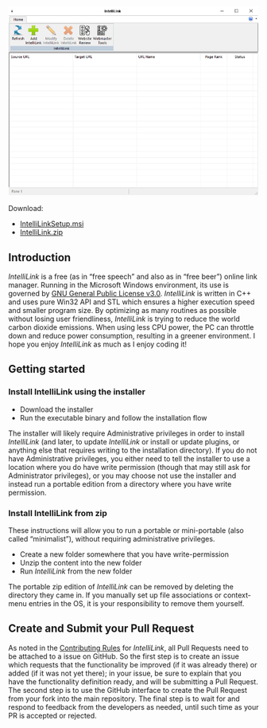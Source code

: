 ![IntelliLink.png](IntelliLink.png)

Download:
- [IntelliLinkSetup.msi](https://www.moga.doctor/freeware/IntelliLinkSetup.msi)
- [IntelliLink.zip](https://www.moga.doctor/freeware/IntelliLink.zip)

## Introduction

_IntelliLink_ is a free (as in “free speech” and also as in “free beer”) online link manager. Running in the Microsoft Windows environment, its use is governed by [GNU General Public License v3.0](https://www.gnu.org/licenses/gpl-3.0.html). _IntelliLink_ is written in C++ and uses pure Win32 API and STL which ensures a higher execution speed and smaller program size. By optimizing as many routines as possible without losing user friendliness, _IntelliLink_ is trying to reduce the world carbon dioxide emissions. When using less CPU power, the PC can throttle down and reduce power consumption, resulting in a greener environment. I hope you enjoy _IntelliLink_ as much as I enjoy coding it!

## Getting started

### Install IntelliLink using the installer

- Download the installer
- Run the executable binary and follow the installation flow

The installer will likely require Administrative privileges in order to install _IntelliLink_ (and later, to update _IntelliLink_ or install or update plugins, or anything else that requires writing to the installation directory). If you do not have Administrative privileges, you either need to tell the installer to use a location where you do have write permission (though that may still ask for Administrator privileges), or you may choose not use the installer and instead run a portable edition from a directory where you have write permission.

### Install IntelliLink from zip

These instructions will allow you to run a portable or mini-portable (also called “minimalist”), without requiring administrative privileges.

- Create a new folder somewhere that you have write-permission
- Unzip the content into the new folder
- Run _IntelliLink_ from the new folder

The portable zip edition of _IntelliLink_ can be removed by deleting the directory they came in. If you manually set up file associations or context-menu entries in the OS, it is your responsibility to remove them yourself.

## Create and Submit your Pull Request

As noted in the [Contributing Rules](https://github.com/mihaimoga/IntelliLink/blob/main/CONTRIBUTING.md) for _IntelliLink_, all Pull Requests need to be attached to a issue on GitHub. So the first step is to create an issue which requests that the functionality be improved (if it was already there) or added (if it was not yet there); in your issue, be sure to explain that you have the functionality definition ready, and will be submitting a Pull Request. The second step is to use the GitHub interface to create the Pull Request from your fork into the main repository. The final step is to wait for and respond to feedback from the developers as needed, until such time as your PR is accepted or rejected.
